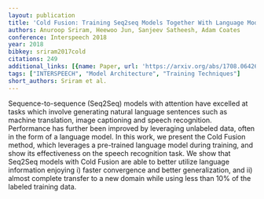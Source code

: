```yaml
---
layout: publication
title: 'Cold Fusion: Training Seq2seq Models Together With Language Models'
authors: Anuroop Sriram, Heewoo Jun, Sanjeev Satheesh, Adam Coates
conference: Interspeech 2018
year: 2018
bibkey: sriram2017cold
citations: 249
additional_links: [{name: Paper, url: 'https://arxiv.org/abs/1708.06426'}]
tags: ["INTERSPEECH", "Model Architecture", "Training Techniques"]
short_authors: Sriram et al.
---
```

Sequence-to-sequence (Seq2Seq) models with attention have excelled at tasks
which involve generating natural language sentences such as machine
translation, image captioning and speech recognition. Performance has further
been improved by leveraging unlabeled data, often in the form of a language
model. In this work, we present the Cold Fusion method, which leverages a
pre-trained language model during training, and show its effectiveness on the
speech recognition task. We show that Seq2Seq models with Cold Fusion are able
to better utilize language information enjoying i) faster convergence and
better generalization, and ii) almost complete transfer to a new domain while
using less than 10% of the labeled training data.